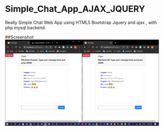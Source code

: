 # Simple_Chat_App_AJAX_JQUERY
Really Simple Chat Web App using HTML5 Bootstrap Jquery and ajax , with php mysql backend.

##Screenshot
![page](https://raw.githubusercontent.com/hbfawaz112/Simple_Chat_App_AJAX_JQUERY/main/ss.png)
